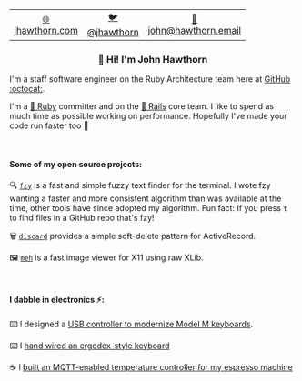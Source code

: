 <table align=center>
  <tr>
    <td align=center><a href="https://www.johnhawthorn.com/">🌐<br/>jhawthorn.com</td>
    <td align=center><a href="https://twitter.com/jhawthorn">🐦<br/>@jhawthorn</a></td>
    <td align=center><a href="mailto:john@hawthorn.email">📧<br/>john@hawthorn.email</a></td>
  </tr>
</table>

<h3 align="center">👋 Hi! I'm John Hawthorn</h3>


I'm a staff software engineer on the Ruby Architecture team here at [GitHub :octocat:](https://github.com/github).

I'm a [💎 Ruby](https://github.com/ruby/ruby) committer and on the [🚋 Rails](https://github.com/rails/rails) core team. I like to spend as much time as possible working on performance. Hopefully I've made your code run faster too 🤗 

<br/>

<h4>Some of my open source projects:</h4>

🔍 [`fzy`](https://github.com/jhawthorn/fzy) is a fast and simple fuzzy text finder for the terminal. I wote fzy wanting a faster and more consistent algorithm than was available at the time, other tools have since adopted my algorithm. Fun fact: If you press `t` to find files in a GitHub repo that's fzy!

🗑 [`discard`](https://github.com/jhawthorn/discard) provides a simple soft-delete pattern for ActiveRecord.

🖼️ [`meh`](https://github.com/jhawthorn/meh/) is a fast image viewer for X11 using raw XLib.

<br/>

<h4>I dabble in electronics ⚡:</h4>

⌨️ I designed a [USB controller to modernize Model M keyboards](https://www.johnhawthorn.com/2020/07/modelh-keyboard-controller/).

⌨️ I [hand wired an ergodox-style keyboard](https://www.johnhawthorn.com/2020/05/building-a-homemade-keyboard/)

☕ I [built an MQTT-enabled temperature controller for my espresso machine](https://github.com/jhawthorn/espresso)
